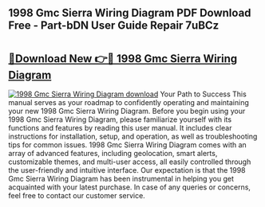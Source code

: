 ## 1998 Gmc Sierra Wiring Diagram PDF Download Free - Part-bDN User Guide Repair 7uBCz

# <h2><a href="http://dfmtl0.blite.top/?on=1998+Gmc+Sierra+Wiring+Diagram">🔗Download New 👉🔴 1998 Gmc Sierra Wiring Diagram</a></h2>

[![1998 Gmc Sierra Wiring Diagram download](https://i.imgur.com/lujVjoI.png)](http://dfmtl0.blite.top/?on=1998+Gmc+Sierra+Wiring+Diagram)
Your Path to Success This manual serves as your roadmap to confidently operating and maintaining your new 1998 Gmc Sierra Wiring Diagram. Before you begin using your 1998 Gmc Sierra Wiring Diagram, please familiarize yourself with its functions and features by reading this user manual. It includes clear instructions for installation, setup, and operation, as well as troubleshooting tips for common issues. 1998 Gmc Sierra Wiring Diagram comes with an array of advanced features, including geolocation, smart alerts, customizable themes, and multi-user access, all easily controlled through the user-friendly and intuitive interface. Our expectation is that the 1998 Gmc Sierra Wiring Diagram has been instrumental in helping you get acquainted with your latest purchase. In case of any queries or concerns, feel free to contact our customer service.
